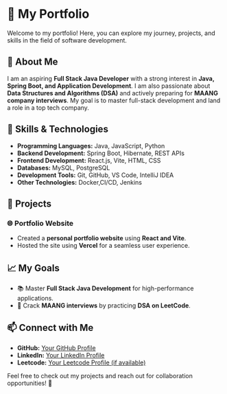 # 🚀 My Portfolio

Welcome to my portfolio! Here, you can explore my journey, projects, and skills in the field of software development.

## 📌 About Me
I am an aspiring **Full Stack Java Developer** with a strong interest in **Java, Spring Boot, and Application Development**. I am also passionate about **Data Structures and Algorithms (DSA)** and actively preparing for **MAANG company interviews**. My goal is to master full-stack development and land a role in a top tech company.

## 🔧 Skills & Technologies
- **Programming Languages:** Java, JavaScript, Python
- **Backend Development:** Spring Boot, Hibernate, REST APIs
- **Frontend Development:** React.js, Vite, HTML, CSS
- **Databases:** MySQL, PostgreSQL
- **Development Tools:** Git, GitHub, VS Code, IntelliJ IDEA
- **Other Technologies:** Docker,CI/CD, Jenkins

## 📂 Projects
### 🌐 Portfolio Website
- Created a **personal portfolio website** using **React and Vite**.
- Hosted the site using **Vercel** for a seamless user experience.

## 📈 My Goals
- 📚 Master **Full Stack Java Development** for high-performance applications.
- 🎯 Crack **MAANG interviews** by practicing **DSA on LeetCode**.

## 📫 Connect with Me
- **GitHub:** [Your GitHub Profile](https://github.com/Dheenadayalan-Dhanapal)
- **LinkedIn:** [Your LinkedIn Profile](https://www.linkedin.com/in/dheenadayalan24/)
- **Leetcode:** [Your Leetcode Profile (if available)](https://leetcode.com/u/Dheena2402/)

Feel free to check out my projects and reach out for collaboration opportunities! 🚀

